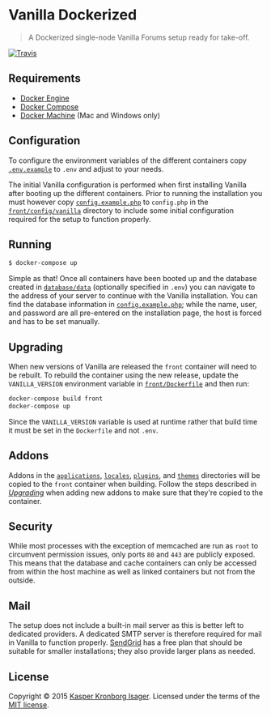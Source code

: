 # Vanilla Dockerized

> A Dockerized single-node Vanilla Forums setup ready for take-off.

[![Travis](https://img.shields.io/travis/kasperisager/vanilla-dockerized.svg)](https://travis-ci.org/kasperisager/vanilla-dockerized)

## Requirements

- [Docker Engine](https://docs.docker.com/installation/)
- [Docker Compose](https://docs.docker.com/compose/)
- [Docker Machine](https://docs.docker.com/machine/) (Mac and Windows only)

## Configuration

To configure the environment variables of the different containers copy [`.env.example`](.env.example) to `.env` and adjust to your needs.

The initial Vanilla configuration is performed when first installing Vanilla after booting up the different containers. Prior to running the installation you must however copy [`config.example.php`](front/config/vanilla/config.example.php) to `config.php` in the [`front/config/vanilla`](front/config/vanilla) directory to include some initial configuration required for the setup to function properly.

## Running

```sh
$ docker-compose up
```

Simple as that! Once all containers have been booted up and the database created in [`database/data`](database/data) (optionally specified in `.env`) you can navigate to the address of your server to continue with the Vanilla installation. You can find the database information in [`config.example.php`](front/config/vanilla/config.example.php); while the name, user, and password are all pre-entered on the installation page, the host is forced and has to be set manually.

## Upgrading

When new versions of Vanilla are released the `front` container will need to be rebuilt. To rebuild the container using the new release, update the `VANILLA_VERSION` environment variable in [`front/Dockerfile`](front/Dockerfile) and then run:

```sh
docker-compose build front
docker-compose up
```

Since the `VANILLA_VERSION` variable is used at runtime rather that build time it must be set in the `Dockerfile` and not `.env`.

## Addons

Addons in the [`applications`](applcations), [`locales`](locales), [`plugins`](plugins), and [`themes`](themes) directories will be copied to the `front` container when building. Follow the steps described in [_Upgrading_](#upgrading) when adding new addons to make sure that they're copied to the container.

## Security

While most processes with the exception of memcached are run as `root` to circumvent permission issues, only ports `80` and `443` are publicly exposed. This means that the database and cache containers can only be accessed from within the host machine as well as linked containers but not from the outside.

## Mail

The setup does not include a built-in mail server as this is better left to dedicated providers. A dedicated SMTP server is therefore required for mail in Vanilla to function properly. [SendGrid](https://sendgrid.com) has a free plan that should be suitable for smaller installations; they also provide larger plans as needed.

## License

Copyright &copy; 2015 [Kasper Kronborg Isager](https://github.com/kasperisager). Licensed under the terms of the [MIT license](LICENSE.md).
